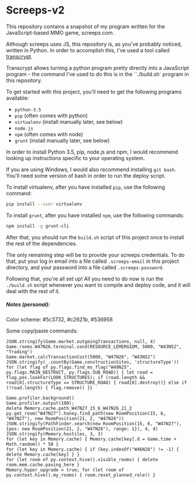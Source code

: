 Screeps-v2
==========

This repository contains a snapshot of my program written for the JavaScript-based MMO game, screeps.com.

Although screeps uses JS, this repository is, as you've probably noticed, written in Python. In order to accomplish this,
I've used a tool called [transcrypt](transcrypt.com).

Transcrypt allows turning a python program pretty directly into a JavaScript program - the command I've used to do this
is in the ``./build.sh` program in this repository.

To get started with this project, you'll need to get the following programs available:
- `python-3.5`
- `pip` (often comes with python)
- `virtualenv` (install manually later, see below)
- `node.js`
- `npm` (often comes with node)
- `grunt` (install manually later, see below)

In order to install Python 3.5, pip, node.js and npm, I would recommend looking up instructions specific to your
operating system.

If you are using Windows, I would also recommend installing `git bash`. You'll need some version of bash in order to run
the deploy script.

To install virtualenv, after you have installed `pip`, use the following command:

```sh
pip install --user virtualenv
```

To install `grunt`, after you have installed `npm`, use the following commands:
```sh
npm install -g grunt-cli
```

After that, you should run the `build.sh` script of this project once to install the rest of the dependencies.

The only remaining step will be to provide your screeps credentials. To do that, put your log in email into a file
called `.screeps-email` in this project directory, and your password into a file called `.screeps-password`.

Following that, you're all set up! All you need to do now is run the `./build.sh` script whenever you want to compile
and deploy code, and it will deal with the rest of it.


##### Notes (personal):

Color scheme: #5c3732, #c2621b, #536958

Some copy/paste commands:

```
JSON.stringify(Game.market.outgoingTransactions, null, 4)
Game.rooms.W47N26.terminal.send(RESOURCE_LEMERGIUM, 5000, "W43N52", "Trading")
Game.market.calcTransactionCost(5000, "W47N26", "W43N52")
JSON.stringify(_.countBy(Game.constructionSites, 'structureType'))
for (let flag of py.flags.find_ms_flag("W49N25", py.flags.MAIN_DESTRUCT, py.flags.SUB_ROAD)) { let road = flag.pos.lookFor(LOOK_STRUCTURES); if (road.length && road[0].structureType == STRUCTURE_ROAD) { road[0].destroy()} else if (!road.length) { flag.remove() }}

Game.profiler.background()
Game.profiler.output(100);
delete Memory.cache.path_W47N27_15_6_W47N26_21_2
py.get_room("W47N27").honey.find_path(new RoomPosition(15, 6, "W47N27"), new RoomPosition(21, 2, "W47N26"))
JSON.stringify(PathFinder.search(new RoomPosition(15, 6, "W47N27"), {pos: new RoomPosition(21, 2, "W47N26"), range: 1}), 4, 4)
JSON.stringify(Memory.hostiles, 3, 3)
for (let key in Memory.cache) { Memory.cache[key].d = Game.time + Math.random() * 50 }
for (let key in Memory.cache) { if (key.indexOf("W46N28") != -1) { delete Memory.cache[key] } }
for (let room of py.context.hive().visible_rooms) { delete room.mem.cache.paving_here }
Memory.hyper_upgrade = true; for (let room of py.context.hive().my_rooms) { room.reset_planned_role() }
```
